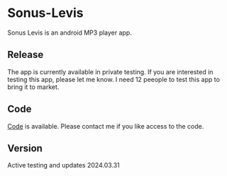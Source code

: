 # Sonus-Levis
Sonus Levis is an android MP3 player app.   

## Release
The app is currently available in private testing.  If you are interested in testing this app, please let me know.  I need 12 peeople to test this app to bring it to market.

## Code
[Code](https://github.com/tatmanblue/Sonus-Levis) is available.  Please contact me if you like access to the code.

## Version
Active testing and updates
2024.03.31
